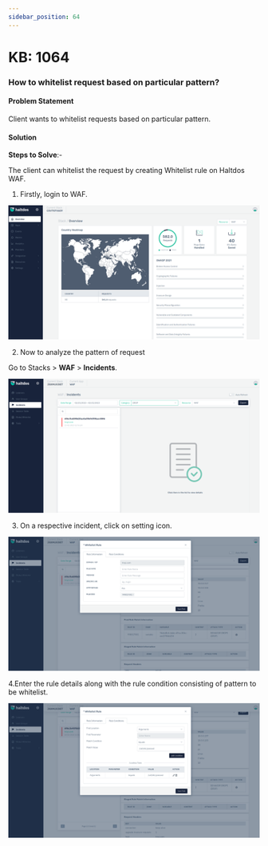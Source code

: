 ```yaml
---
sidebar_position: 64
---
```


# KB: 1064

### **How to whitelist request based on particular pattern?**

#### **Problem Statement**

Client wants to whitelist requests based on particular pattern.

#### **Solution**

**Steps to Solve**:-

The client can whitelist the request by creating Whitelist rule on Haltdos WAF.

1. Firstly, login to WAF.

![kb-1064](/img/waf/v7/kb/overview_kb_1064_1.png)

2. Now to analyze the pattern of request

Go to Stacks > **WAF** > **Incidents**.

![kb-1064](/img/waf/v7/kb/incidents_kb_1064_2.png)

3. On a respective incident, click on setting icon.

![kb-1064](/img/waf/v7/kb/whitelist_kb_1064_3.png)

4.Enter the rule details along with the rule condition consisting of pattern to be whitelist.

![kb-1064](/img/waf/v7/kb/whitelist_kb_1064_4.png)

